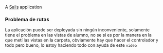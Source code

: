 A [Sails](http://sailsjs.org) application

### Problema de rutas
La aplicación puede ser deployada sin ningún inconveniente, solamente tiene el problema en las vistas de alumno,
no se si es por la manera en la que metí las vistas en la carpeta, obviamente hay que hacer el controlador y todo pero bueno, lo
estoy haciendo todo con ayuda de este <code>video</code>

